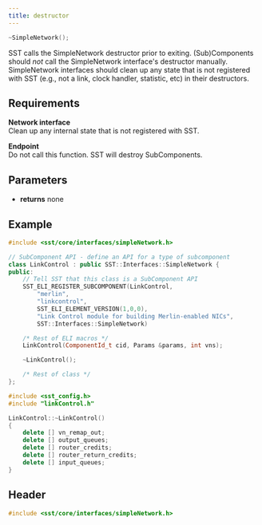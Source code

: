 ```yaml
---
title: destructor
---
```


```cpp
~SimpleNetwork();
```

SST calls the SimpleNetwork destructor prior to exiting. (Sub)Components should *not* call the SimpleNetwork interface's destructor manually. SimpleNetwork interfaces should clean up any state that is not registered with SST (e.g., not a link, clock handler, statistic, etc) in their destructors.

## Requirements
**Network interface** &nbsp;  
Clean up any internal state that is not registered with SST.

**Endpoint** &nbsp;  
Do not call this function. SST will destroy SubComponents.

## Parameters
* **returns** none


## Example
<!--- SOURCE_CODE: sst-elements/src/sst/elements/merlin/interfaces/linkControl.h --->
```cpp title="Excerpt from sst-elements/src/sst/elements/merlin/interfaces/linkControl.h"
#include <sst/core/interfaces/simpleNetwork.h>

// SubComponent API - define an API for a type of subcomponent
class LinkControl : public SST::Interfaces::SimpleNetwork {
public:
    // Tell SST that this class is a SubComponent API
    SST_ELI_REGISTER_SUBCOMPONENT(LinkControl, 
        "merlin",
        "linkcontrol",
        SST_ELI_ELEMENT_VERSION(1,0,0),
        "Link Control module for building Merlin-enabled NICs",
        SST::Interfaces::SimpleNetwork)

    /* Rest of ELI macros */
    LinkControl(ComponentId_t cid, Params &params, int vns);

    ~LinkControl();

    /* Rest of class */
};
```
```cpp title="Excerpt from sst-elements/src/sst/elements/merlin/interfaces/linkControl.cc"
#include <sst_config.h>
#include "linkControl.h"

LinkControl::~LinkControl()
{
    delete [] vn_remap_out;
    delete [] output_queues;
    delete [] router_credits;
    delete [] router_return_credits;
    delete [] input_queues;
}
```

## Header
```cpp
#include <sst/core/interfaces/simpleNetwork.h>
```
